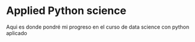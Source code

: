 # Applied Python science
 Aqui es donde pondré mi progreso en el curso de data science con python aplicado
